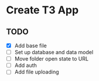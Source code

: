 # Create T3 App

## TODO

- [x] Add base file
- [ ] Set up database and data model
- [ ] Move folder open state to URL
- [ ] Add auth
- [ ] Add file uploading
